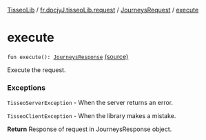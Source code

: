 [TisseoLib](../../index.md) / [fr.docjyJ.tisseoLib.request](../index.md) / [JourneysRequest](index.md) / [execute](./execute.md)

# execute

`fun execute(): `[`JourneysResponse`](../../fr.docjy-j.tisseo-lib.response/-journeys-response/index.md) [(source)](https://github.com/docjyJ/TisseoLib/tree/master/src/main/kotlin/fr/docjyJ/tisseoLib/request/JourneysRequest.kt#L94)

Execute the request.

### Exceptions

`TisseoServerException` - When the server returns an error.

`TisseoClientException` - When the library makes a mistake.

**Return**
Response of request in JourneysResponse object.

